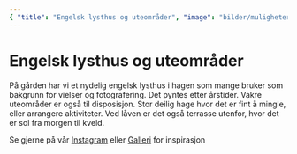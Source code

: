 ```yaml
---
{ "title": "Engelsk lysthus og uteområder", "image": "bilder/muligheter.jpeg" }
---
```


# Engelsk lysthus og uteområder

På gården har vi et nydelig engelsk lysthus i hagen som mange bruker som bakgrunn for vielser og fotografering. Det pyntes etter årstider. Vakre uteområder er også til disposisjon. Stor deilig hage hvor det er fint å mingle, eller arrangere aktiviteter. Ved låven er det også terrasse utenfor, hvor det er sol fra morgen til kveld.

Se gjerne på vår [Instagram](https://instagram.com/aspargesgaarden) eller [Galleri](/gallery) for inspirasjon
